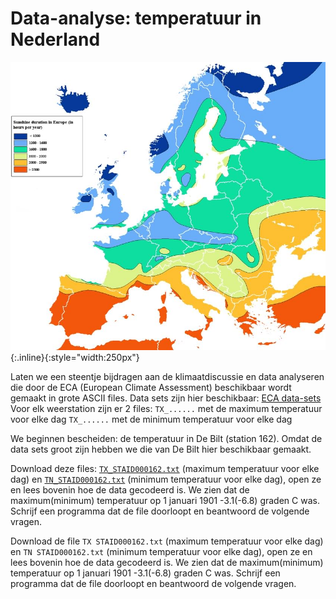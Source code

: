 # Data-analyse: temperatuur in Nederland

![TemperatureMapEurope](TemperatureMapEurope.jpg){:.inline}{:style="width:250px"}

Laten we een steentje bijdragen aan de klimaatdiscussie en data analyseren 
die door de ECA (European Climate Assessment) beschikbaar wordt gemaakt in 
grote ASCII files. Data sets zijn hier beschikbaar: 
[ECA data-sets](http://eca.knmi.nl/dailydata/predefinedseries.php)
Voor elk weerstation zijn er 2 files: `TX_......` met de maximum temperatuur 
voor elke dag `TX_......` met de minimum temperatuur voor elke dag

We beginnen bescheiden: de temperatuur in De Bilt (station 162). Omdat de 
data sets groot zijn hebben we die van De Bilt hier beschikbaar gemaakt. 

Download deze files: [`TX_STAID000162.txt`](TX_STAID000162.txt)  (maximum temperatuur voor elke dag) en 
[`TN_STAID000162.txt`](TX_STAID000162.txt) (minimum temperatuur voor elke dag), open ze en lees bovenin hoe de data gecodeerd is. We zien 
dat de maximum(minimum) temperatuur op 1 januari 1901 -3.1(-6.8) graden C was. Schrijf een 
programma dat de file doorloopt en beantwoord de volgende vragen.


Download de file `TX STAID000162.txt` (maximum temperatuur voor elke dag) en `TN STAID000162.txt` 
(minimum temperatuur voor elke dag), open ze en lees bovenin hoe de data gecodeerd is. We zien 
dat de maximum(minimum) temperatuur op 1 januari 1901 -3.1(-6.8) graden C was. Schrijf een 
programma dat de file doorloopt en beantwoord de volgende vragen.

